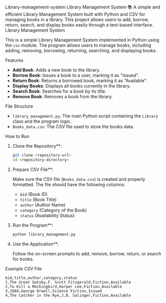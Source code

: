  Library-management-system
Library Management System 📚  A simple and efficient Library Management System built with Python and CSV for managing books in a library. This project allows users to add, borrow, return, search, and display books easily through a text-based interface.
 Library Management System

This is a simple Library Management System implemented in Python using the `csv` module. The program allows users to manage books, including adding, removing, borrowing, returning, searching, and displaying books.

 Features

- **Add Book**: Adds a new book to the library.
- **Borrow Book**: Issues a book to a user, marking it as "Issued".
- **Return Book**: Returns a borrowed book, marking it as "Available".
- **Display Books**: Displays all books currently in the library.
- **Search Book**: Searches for a book by its title.
- **Remove Book**: Removes a book from the library.

File Structure

- `library_management.py`: The main Python script containing the `Library` class and the program logic.
- `Books_data.csv`: The CSV file used to store the books data.

How to Run

1. Clone the Repository**:

    ```bash
    git clone <repository-url>
    cd <repository-directory>
    ```

2. Prepare CSV File**:

   Make sure the CSV file (`Books_data.csv`) is created and properly formatted. The file should have the following columns:
   - `bid` (Book ID)
   - `title` (Book Title)
   - `author` (Author Name)
   - `category` (Category of the Book)
   - `status` (Availability Status)

3. Run the Program**:

    ```bash
    python library_management.py
    ```

4. Use the Application**:

   Follow the on-screen prompts to add, remove, borrow, return, or search for books.

Example CSV File

```csv
bid,title,author,category,status
1,The Great Gatsby,F. Scott Fitzgerald,Fiction,Available
2,To Kill a Mockingbird,Harper Lee,Fiction,Available
3,1984,George Orwell,Science Fiction,Issued
4,The Catcher in the Rye,J.D. Salinger,Fiction,Available
